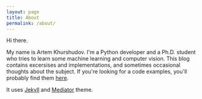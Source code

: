 ```yaml
---
layout: page
title: About
permalink: /about/
---
```


Hi there.

My name is Artem Khurshudov. I'm a Python developer and a Ph.D. student who tries to learn some machine learning and computer vision. This blog contains excersises and implementations, and sometimes occasional thoughts about the subject. If you're looking for a code examples, you'll probably find them [here](https://github.com/rocknrollnerd/ml-playground).

It uses [Jekyll](https://github.com/jekyll/jekyll) and [Mediator](https://github.com/dirkfabisch/mediator) theme.
